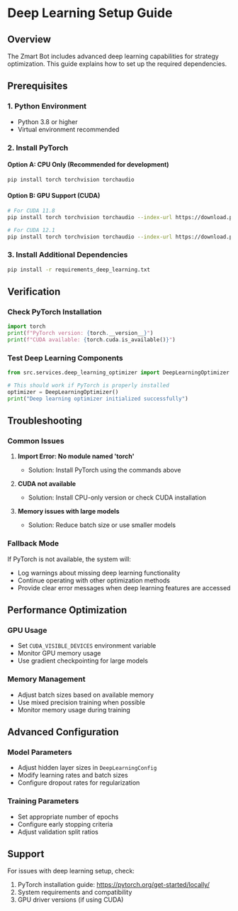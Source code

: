 # Deep Learning Setup Guide

## Overview
The Zmart Bot includes advanced deep learning capabilities for strategy optimization. This guide explains how to set up the required dependencies.

## Prerequisites

### 1. Python Environment
- Python 3.8 or higher
- Virtual environment recommended

### 2. Install PyTorch

#### Option A: CPU Only (Recommended for development)
```bash
pip install torch torchvision torchaudio
```

#### Option B: GPU Support (CUDA)
```bash
# For CUDA 11.8
pip install torch torchvision torchaudio --index-url https://download.pytorch.org/whl/cu118

# For CUDA 12.1
pip install torch torchvision torchaudio --index-url https://download.pytorch.org/whl/cu121
```

### 3. Install Additional Dependencies
```bash
pip install -r requirements_deep_learning.txt
```

## Verification

### Check PyTorch Installation
```python
import torch
print(f"PyTorch version: {torch.__version__}")
print(f"CUDA available: {torch.cuda.is_available()}")
```

### Test Deep Learning Components
```python
from src.services.deep_learning_optimizer import DeepLearningOptimizer

# This should work if PyTorch is properly installed
optimizer = DeepLearningOptimizer()
print("Deep learning optimizer initialized successfully")
```

## Troubleshooting

### Common Issues

1. **Import Error: No module named 'torch'**
   - Solution: Install PyTorch using the commands above

2. **CUDA not available**
   - Solution: Install CPU-only version or check CUDA installation

3. **Memory issues with large models**
   - Solution: Reduce batch size or use smaller models

### Fallback Mode
If PyTorch is not available, the system will:
- Log warnings about missing deep learning functionality
- Continue operating with other optimization methods
- Provide clear error messages when deep learning features are accessed

## Performance Optimization

### GPU Usage
- Set `CUDA_VISIBLE_DEVICES` environment variable
- Monitor GPU memory usage
- Use gradient checkpointing for large models

### Memory Management
- Adjust batch sizes based on available memory
- Use mixed precision training when possible
- Monitor memory usage during training

## Advanced Configuration

### Model Parameters
- Adjust hidden layer sizes in `DeepLearningConfig`
- Modify learning rates and batch sizes
- Configure dropout rates for regularization

### Training Parameters
- Set appropriate number of epochs
- Configure early stopping criteria
- Adjust validation split ratios

## Support
For issues with deep learning setup, check:
1. PyTorch installation guide: https://pytorch.org/get-started/locally/
2. System requirements and compatibility
3. GPU driver versions (if using CUDA) 